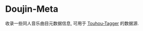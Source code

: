 # Doujin-Meta

收录一些同人音乐曲目元数据信息, 可用于 [Touhou-Tagger](https://github.com/the1812/Touhou-Tagger/) 的数据源.
